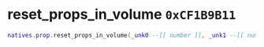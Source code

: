 # reset_props_in_volume `0xCF1B9B11`

```lua
natives.prop.reset_props_in_volume(_unk0 --[[ number ]], _unk1 --[[ number ]])
```